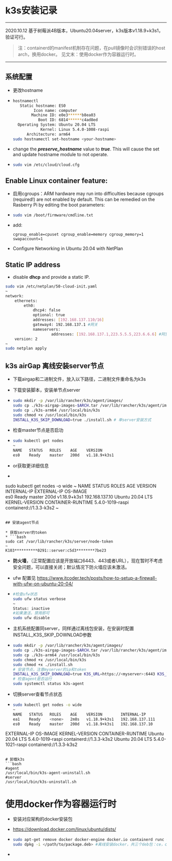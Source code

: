 # k3s安装记录

------
2020.10.12 基于树莓派4B版本，Ubuntu20.04server，k3s版本v1.18.9+k3s1，验证可行。

> 注：containerd的manifest机制存在问题，在pull镜像时会识别错误的host arch，换用docker。
> 见文末：使用docker作为容器运行时。
------

## 系统配置

* 更改hostname

* ```bash
  hostnamectl
     Static hostname: ES0
           Icon name: computer
          Machine ID: e0e3******b8ea03
             Boot ID: 6814******c4ad8ed
    Operating System: Ubuntu 20.04 LTS
              Kernel: Linux 5.4.0-1008-raspi
        Architecture: arm64
  sudo hostnamectl set-hostname <your-hostname>
  ```

* change the ***preserve_hostname*** value to ***true***. This will cause the set and update hostname module to not operate.
  
* ```bash
  sudo vim /etc/cloud/cloud.cfg
  ```

## Enable Linux container feature:

* 启用cgroups：ARM hardware may run into difficulties because cgroups
  (required!) are not enabled by default. This can be remedied on the Rasberry Pi
  by editing the boot parameters:

* ```bash
  sudo vim /boot/firmware/cmdline.txt
  ```

* add: 

  ```vim
  cgroup_enable=cpuset cgroup_enable=memory cgroup_memory=1 swapaccount=1  
  ```
  
* Configure Networking in Ubuntu 20.04 with NetPlan

## Static IP address

* disable **dhcp** and provide a static IP.

```bash
sudo vim /etc/netplan/50-cloud-init.yaml
~                                                                                                            
network:
    ethernets:
        eth0:
            dhcp4: false
            optional: true
            addresses: [192.168.137.110/16]
            gateway4: 192.168.137.1 #网关
            nameservers:
                    addresses: [192.168.137.1,223.5.5.5,223.6.6.6] #阿里云DNS
    version: 2
~
sudo netplan apply
```


## k3s airGap  离线安装server节点

* 下载airgap和二进制文件，放入以下路径，二进制文件重命名为k3s

* 下载安装脚本，安装单节点server

* ```bash
  sudo mkdir -p /var/lib/rancher/k3s/agent/images/
  sudo cp ./k3s-airgap-images-$ARCH.tar /var/lib/rancher/k3s/agent/images/
  sudo cp ./k3s-arm64 /usr/local/bin/k3s
  sudo chmod +x /usr/local/bin/k3s
  INSTALL_K3S_SKIP_DOWNLOAD=true ./install.sh # 单server安装方式
  ```
* 检查master节点是否启功
* ```bash
  sudo kubectl get nodes
  ~
  NAME   STATUS   ROLES    AGE    VERSION
  es0    Ready    master   200d   v1.18.9+k3s1
  ```
* or获取更详细信息
* ```bash
sudo kubectl get nodes -o wide
~
NAME   STATUS   ROLES    AGE    VERSION        INTERNAL-IP       EXTERNAL-IP   OS-IMAGE           
es0    Ready    master   200d   v1.18.9+k3s1   192.168.137.10    <none>        Ubuntu 20.04 LTS
KERNEL-VERSION     CONTAINER-RUNTIME
  5.4.0-1019-raspi   containerd://1.3.3-k3s2
  ~
  ```

## 安装agent节点 

* 获取server的token
* ```bash
sudo cat /var/lib/rancher/k3s/server/node-token
~
  K103**********0291::server:c5d3********7be23
  ```
* **防火墙**，（正常配置应该是开放端口6443、443或者URL），现在暂时不考虑安全问题，可以直接关闭；默认情况下防火墙应该未激活。
* ufw 配置见 https://www.itcoder.tech/posts/how-to-setup-a-firewall-with-ufw-on-ubuntu-20-04/
* ```bash
  #检查ufw状态
  sudo ufw status verbose
  ~
  Status: inactive
  #如果激活，禁用即可
  sudo ufw disable 
  ```

* 主机系统配置同server，同样通过离线包安装，在安装时配置INSTALL_K3S_SKIP_DOWNLOAD参数
* ```bash
  sudo mkdir -p /var/lib/rancher/k3s/agent/images/
  sudo cp ./k3s-airgap-images-$ARCH.tar /var/lib/rancher/k3s/agent/images/
  sudo cp ./k3s-arm64 /usr/local/bin/k3s
  sudo chmod +x /usr/local/bin/k3s
  sudo chmod +x ./install.sh
  # 安装节点，注意myserver的ip和token
  INSTALL_K3S_SKIP_DOWNLOAD=true K3S_URL=https://<myserver>:6443 K3S_TOKEN=<mynodetoken> ./install.sh 
  # 检查agent是否运行
  sudo systemctl status k3s-agent
  ```
* 切换server查看节点状态
* ```bash
  sudo kubectl get nodes -o wide
  ~
  NAME   STATUS   ROLES    AGE    VERSION        INTERNAL-IP       
  ea1    Ready    <none>   2m8s   v1.18.9+k3s1   192.168.137.111   
  es0    Ready    master   200d   v1.18.9+k3s1   192.168.137.10
EXTERNAL-IP   OS-IMAGE           KERNEL-VERSION     CONTAINER-RUNTIME
<none>        Ubuntu 20.04 LTS   5.4.0-1019-raspi   containerd://1.3.3-k3s2
  <none>        Ubuntu 20.04 LTS   5.4.0-1021-raspi   containerd://1.3.3-k3s2
  ```

# 卸载k3s
```bash
#agent
/usr/local/bin/k3s-agent-uninstall.sh
#server
/usr/local/bin/k3s-uninstall.sh
```

# 使用docker作为容器运行时

- 安装对应架构的docker安装包

- https://download.docker.com/linux/ubuntu/dists/

- ```bash
  sudo apt-get remove docker docker-engine docker.io containerd runc #卸载旧版
  sudo dpkg -i </path/to/package.deb> #离线安装docker，共三个deb包：ce，cli和containerd（先安装运行时）
  ```

- 